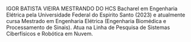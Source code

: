 IGOR BATISTA VIEIRA
MESTRANDO DO HCS
Bacharel em Engenharia Elétrica pela Universidade Federal do Espirito Santo (2023) e atualmente cursa Mestrado em Engenharia Elétrica (Engenharia Biomédica e Processamento de Sinais).
Atua na Linha de Pesquisa de Sistemas Ciberfísicos e Robótica em Nuvem.